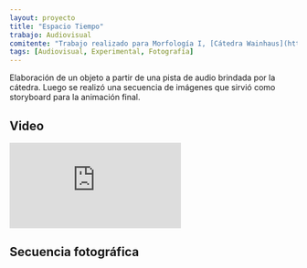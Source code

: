```yaml
---
layout: proyecto
title: "Espacio Tiempo"
trabajo: Audiovisual
comitente: "Trabajo realizado para Morfología I, [Cátedra Wainhaus](http://www.morfologiawainhaus.com), FADU--UBA."
tags: [Audiovisual, Experimental, Fotografía]
---
```


Elaboración de un objeto a partir de una pista de audio brindada por la cátedra. Luego se realizó una secuencia de imágenes que sirvió como storyboard para la animación final.

## Video
<div class="embed-container"><iframe src="https://player.vimeo.com/video/31470550?title=0&byline=0&portrait=0" frameborder="0" webkitAllowFullScreen mozallowfullscreen allowFullScreen></iframe></div>

## Secuencia fotográfica
<div class="fotorama">
     <img src="{{ site.baseurl }}/img/2011_espacio-tiempo-01.jpg" alt="" />
     <img src="{{ site.baseurl }}/img/2011_espacio-tiempo-02.jpg" alt="" />
     <img src="{{ site.baseurl }}/img/2011_espacio-tiempo-03.jpg" alt="" />
     <img src="{{ site.baseurl }}/img/2011_espacio-tiempo-04.jpg" alt="" />
     <img src="{{ site.baseurl }}/img/2011_espacio-tiempo-05.jpg" alt="" />
     <img src="{{ site.baseurl }}/img/2011_espacio-tiempo-06.jpg" alt="" />
     <img src="{{ site.baseurl }}/img/2011_espacio-tiempo-07.jpg" alt="" />
     <img src="{{ site.baseurl }}/img/2011_espacio-tiempo-08.jpg" alt="" />
     <img src="{{ site.baseurl }}/img/2011_espacio-tiempo-09.jpg" alt="" />
     <img src="{{ site.baseurl }}/img/2011_espacio-tiempo-10.jpg" alt="" />
     <img src="{{ site.baseurl }}/img/2011_espacio-tiempo-11.jpg" alt="" />
     <img src="{{ site.baseurl }}/img/2011_espacio-tiempo-12.jpg" alt="" />
     <img src="{{ site.baseurl }}/img/2011_espacio-tiempo-13.jpg" alt="" />
     <img src="{{ site.baseurl }}/img/2011_espacio-tiempo-14.jpg" alt="" />
     <img src="{{ site.baseurl }}/img/2011_espacio-tiempo-15.jpg" alt="" />
     <img src="{{ site.baseurl }}/img/2011_espacio-tiempo-16.jpg" alt="" />
     <img src="{{ site.baseurl }}/img/2011_espacio-tiempo-17.jpg" alt="" />
     <img src="{{ site.baseurl }}/img/2011_espacio-tiempo-18.jpg" alt="" />
</div>
